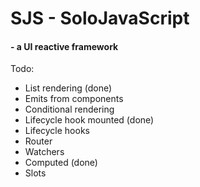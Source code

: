 # SJS - SoloJavaScript

#### - a UI reactive framework


Todo:

- List rendering (done)
- Emits from components
- Conditional rendering
- Lifecycle hook mounted (done)
- Lifecycle hooks
- Router
- Watchers
- Computed (done)
- Slots
